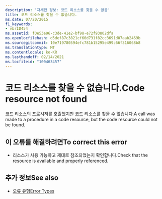```yaml
---
description: '자세한 정보: 코드 리소스를 찾을 수 없음'
title: 코드 리소스를 찾을 수 없습니다.
ms.date: 07/20/2015
f1_keywords:
- vbrID454
ms.assetid: f0e53e96-c3de-41e2-bf98-e72f93802dfa
ms.openlocfilehash: d5def87c3821cf60d731f82cc3691d07aab2469b
ms.sourcegitcommit: 10e719780594efc781b15295e499c66f316068b8
ms.translationtype: MT
ms.contentlocale: ko-KR
ms.lasthandoff: 02/14/2021
ms.locfileid: "100463457"
---
```

# <a name="code-resource-not-found"></a><span data-ttu-id="541ab-103">코드 리소스를 찾을 수 없습니다.</span><span class="sxs-lookup"><span data-stu-id="541ab-103">Code resource not found</span></span>

<span data-ttu-id="541ab-104">코드 리소스의 프로시저를 호출했지만 코드 리소스를 찾을 수 없습니다.</span><span class="sxs-lookup"><span data-stu-id="541ab-104">A call was made to a procedure in a code resource, but the code resource could not be found.</span></span>  
  
## <a name="to-correct-this-error"></a><span data-ttu-id="541ab-105">이 오류를 해결하려면</span><span class="sxs-lookup"><span data-stu-id="541ab-105">To correct this error</span></span>  
  
- <span data-ttu-id="541ab-106">리소스가 사용 가능하고 제대로 참조되었는지 확인합니다.</span><span class="sxs-lookup"><span data-stu-id="541ab-106">Check that the resource is available and properly referenced.</span></span>  
  
## <a name="see-also"></a><span data-ttu-id="541ab-107">추가 정보</span><span class="sxs-lookup"><span data-stu-id="541ab-107">See also</span></span>

- [<span data-ttu-id="541ab-108">오류 유형</span><span class="sxs-lookup"><span data-stu-id="541ab-108">Error Types</span></span>](../programming-guide/language-features/error-types.md)
